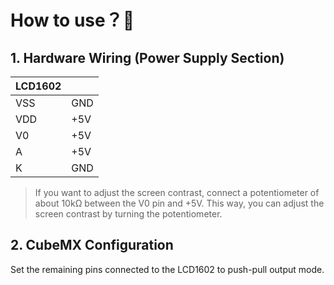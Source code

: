 # How to use？💬
## 1. Hardware Wiring (Power Supply Section)

| LCD1602 |  |
| --- | --- |
| VSS | GND |
| VDD | +5V |
| V0 | +5V |
| A | +5V |
| K | GND |

> If you want to adjust the screen contrast, connect a potentiometer of about 10kΩ between the V0 pin and +5V. This way, you can adjust the screen contrast by turning the potentiometer.

## 2. CubeMX Configuration

<p> Set the remaining pins connected to the LCD1602 to push-pull output mode.</p>
